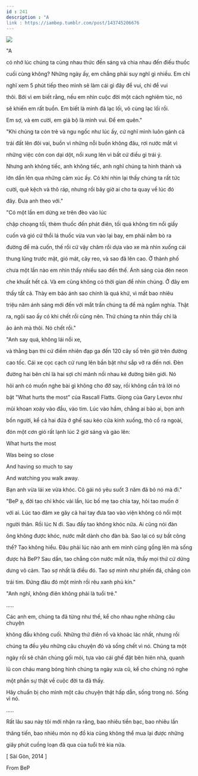 ```yaml
---
id : 241
description : "A
link : https://iambep.tumblr.com/post/143745206676
---
```


![](https://64.media.tumblr.com/44cda761d02c34d3ac84fe92bdd641b1/tumblr_o6k6x53i6I1u3a9rjo1_1280.jpg)

"A

có nhớ lúc chúng ta cùng nhau thức đến sáng và chia nhau đến điếu thuốc

cuối cùng không? Những ngày ấy, em chẳng phải suy nghĩ gì nhiều. Em chỉ

nghĩ xem 5 phút tiếp theo mình sẽ làm cái gì đây để vui, chỉ để vui

thôi. Bởi vì em biết rằng, nếu em nhìn cuộc đời một cách nghiêm túc, nó

sẽ khiến em rất buồn. Em biết là mình đã lạc lối, vô cùng lạc lối rồi.

Em sợ, và em cười, em giả bộ là mình vui. Để em quên."

"Khi chúng ta còn trẻ và ngu ngốc như lúc ấy, cứ nghĩ mình luôn gánh cả

trái đất lên đôi vai, buồn vì những nỗi buồn không đâu, rơi nước mắt vì

những việc cỏn con dại dột, nổi xung lên vì bất cứ điều gì trái ý.

Nhưng anh không tiếc, anh không tiếc, anh nghĩ chúng ta hình thành và

lớn dần lên qua những cảm xúc ấy. Có khi nhìn lại thấy chúng ta rất tức

cười, quê kệch và thô ráp, nhưng rồi bây giờ ai cho ta quay về lúc đó

đây. Đưa anh theo với."

"Có một lần em dừng xe trên đèo vào lúc

chập choạng tối, thèm thuốc đến phát điên, tối quá không tìm nổi giấy

cuốn và gió cứ thổi lá thuốc vừa vun vào lại bay, em phải nằm bò ra

đường để mà cuốn, thế rồi cứ vậy châm rồi dựa vào xe mà nhìn xuống cái

thung lũng trước mặt, gió mát, cây reo, và sao đã lên cao. Ở thành phố

chưa một lần nào em nhìn thấy nhiều sao đến thế. Ánh sáng của đèn neon

che khuất hết cả. Và em cũng không có thời gian để nhìn chúng. Ở đây em

thấy tất cả. Thày em bảo ánh sao chính là quá khứ, vì mất bao nhiêu

triệu năm ánh sáng mới đến với mắt trần chúng ta để mà ngắm nghía. Thật

ra, ngôi sao ấy có khi chết rồi cũng nên. Thứ chúng ta nhìn thấy chỉ là

ảo ảnh mà thôi. Nó chết rồi."

"Anh say quá, không lái nổi xe,

và thằng bạn thì cứ điềm nhiên đạp ga đến 120 cây số trên giờ trên đường

cao tốc. Cái xe cọc cạch cứ rung lên bần bật như sắp vỡ ra đến nơi. Đèn

đường hai bên chỉ là hai sợi chỉ mảnh nối nhau kẻ đường biên giới. Nó

hỏi anh có muốn nghe bài gì không cho đỡ say, rồi không cần trả lời nó

bật "What hurts the most" của Rascall Flatts. Giọng của Gary Levox như

mũi khoan xoáy vào đầu, vào tim. Lúc vào hầm, chẳng ai bảo ai, bọn anh

bốn người, kể cả hai đứa ở ghế sau kéo cửa kính xuống, thò cổ ra ngoài,

đón một cơn gió rất lạnh lúc 2 giờ sáng và gào lên:

What hurts the most

Was being so close

And having so much to say

And watching you walk away.

Bạn anh vừa lái xe vừa khóc. Cô gái nó yêu suốt 3 năm đã bỏ nó mà đi."

"BeP ạ, đời tao chỉ khóc vài lần, lúc bố mẹ tao chia tay, hỏi tao muốn ở

với ai. Lúc tao đâm xe gãy cả hai tay đưa tao vào viện không có nổi một

người thân. Rồi lúc N đi. Sau đấy tao không khóc nữa. Ai cũng nói đàn

ông không được khóc, nước mắt dành cho đàn bà. Sao lại có sự bất công

thế? Tao không hiểu. Đâu phải lúc nào anh em mình cũng gồng lên mà sống

được hả BeP? Sau dần, tao chẳng còn nước mắt nữa, thấy mọi thứ cứ dửng

dưng vô cảm. Tao sợ nhất là điều đó. Tao sợ mình như phiến đá, chẳng còn

trái tim. Đứng đâu đó một mình rồi rêu xanh phủ kín."

"Anh nghĩ, không điên không phải là tuổi trẻ."

.....

Các anh em, chúng ta đã từng như thế, kể cho nhau nghe những câu chuyện

không đầu không cuối. Những thứ điên rồ và khoác lác nhất, nhưng rồi

chúng ta đều yêu những câu chuyện đó và sống chết vì nó. Chúng ta một

ngày rồi sẽ chân chùng gối mỏi, tựa vào cái ghế đặt bên hiên nhà, quanh

lũ con cháu mang bóng hình chúng ta ngày xưa cũ, kể cho chúng nó nghe

một phần sự thật về cuộc đời ta đã thấy.

Hãy chuẩn bị cho mình một câu chuyện thật hấp dẫn, sống trong nó. Sống vì
nó.

.....

Rất lâu sau này tôi mới nhận ra rằng, bao nhiêu tiền bạc, bao nhiêu lần

thăng tiến, bao nhiêu món nọ đồ kia cũng không thể mua lại được những

giây phút cuồng loạn đã qua của tuổi trẻ kia nữa.

[ Sài Gòn, 2014 ]

From BeP